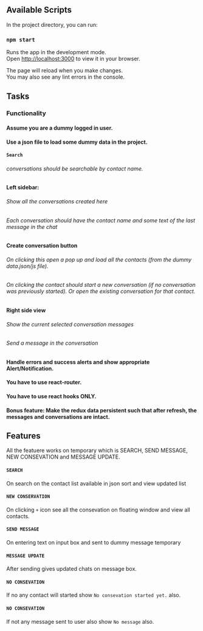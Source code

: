 ## Available Scripts

In the project directory, you can run:

### `npm start`

Runs the app in the development mode.\
Open [http://localhost:3000](http://localhost:3000) to view it in your browser.

The page will reload when you make changes.\
You may also see any lint errors in the console.


## Tasks
### Functionality

#### Assume you are a dummy logged in user.

#### Use a json file to load some dummy data in the project.

#### `Search`
###### conversations should be searchable by contact name.

#### Left sidebar:
###### Show all the conversations created here
###### Each conversation should have the contact name and some text of the last message in the chat
#### Create conversation button
###### On clicking this open a pop up and load all the contacts (from the dummy data.json/js file).
###### On clicking the contact should start a new conversation (if no conversation was previously started). Or open the existing conversation for that contact.
#### Right side view
###### Show the current selected conversation messages
###### Send a message in the conversation
#### Handle errors and success alerts and show appropriate Alert/Notification.
#### You have to use react-router.
#### You have to use react hooks ONLY.
#### Bonus feature: Make the redux data persistent such that after refresh, the messages and conversations are intact.


## Features

All the featuere works on temporary which is SEARCH, SEND MESSAGE, NEW CONSEVATION and MESSAGE UPDATE.


#### `SEARCH`
On search on the contact list available in json sort and view updated list

#### `NEW CONSERVATION`
On clicking `+` icon see all the consevation on floating window and view all contacts.

#### `SEND MESSAGE`
On entering text on input box and sent to dummy message temporary

#### `MESSAGE UPDATE`
After sending gives updated chats on message box.

#### `NO CONSEVATION`
If no any contact will started show `No consevation started yet.` also.

#### `NO CONSEVATION`
If not any message sent to user also show `No message` also.

